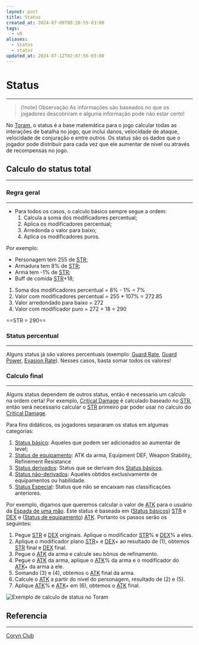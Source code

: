 ```yaml
---
layout: post
title: Status
created_at: 2024-07-09T00:20:55-03:00
tags:
  - v0
aliases:
  - Status
  - status
updated_at: 2024-07-12T02:07:56-03:00
---
```

# Status
---

> [!note] Observação
> As informações são baseados no que os jogadores descobriram e alguma informação pode não estar certo!

No [Toram](_draft/2024/07/2024-07-06-Toram.md), o status é a base matemática para o jogo calcular todas as interações de batalha no jogo, que inclui danos, velocidade de ataque, velocidade de conjuração e entre outros. Os status são os dados que o jogador pode distribuir para cada vez que ele aumentar de nível ou através de recompensas no jogo.
## Calculo do status total
---

### Regra geral
---
 - Para todos os casos, o calculo básico sempre segue a ordem: 
	1. Calcula a soma dos modificadores percentual;
	2. Aplica os modificadores percentual;
	3. Arredonda o valor para baixo;
	4. Aplica os modificadores puros.

Por exemplo:
 - Personagem tem 255 de [STR](api/2024/07/2024-07-09-Toram_STR.md);
 - Armadura tem 8% de [STR](api/2024/07/2024-07-09-Toram_STR.md);
 - Arma tem -1% de [STR](api/2024/07/2024-07-09-Toram_STR.md);
 - Buff de comida [STR](api/2024/07/2024-07-09-Toram_STR.md)+18;

1. Soma dos modificadores percentual = 8% - 1% = 7%
2. Valor com modificadores percentual = 255 * 107% = 272.85
3. Valor arredondado para baixo = 272
4. Valor com modificador puro = 272 + 18 = 290

==STR = 290==

### Status percentual
---
Alguns status já são valores percentuais (exemplo: [Guard Rate](_insight/2024/07/2024-07-09-Toram_Guard_Rate.md), [Guard Power](_insight/2024/07/2024-07-09-Toram_Guard_Power.md), [Evasion Rate](_insight/2024/07/2024-07-09-Toram_Evasion_Rate.md)). Nesses casos, basta somar todos os valores!

### Calculo final
---
Alguns status dependem de outros status, então é necessario um calculo na ordem certa! Por exemplo, [Critical Damage](_insight/2024/07/2024-07-09-Toram_Critical_Damage.md) é calculado baseado no [STR](api/2024/07/2024-07-09-Toram_STR.md), então será necessario calcular o [STR](api/2024/07/2024-07-09-Toram_STR.md) primeiro par poder usar no calculo do [Critical Damage](_insight/2024/07/2024-07-09-Toram_Critical_Damage.md).  

Para fins didáticos, os jogadores separaram os status em algumas categorias:
1. [Status básico](api/2024/07/2024-07-09-Toram_Status_basico.md): Aqueles que podem ser adicionados ao aumentar de level;
2. [Status de equipamento](_insight/2024/07/2024-07-09-Toram_Status_de_equipamento.md): ATK da arma, Equipment DEF, Weapon Stability, Refinement Resistance
3. [Status derivados](_insight/2024/07/2024-07-09-Toram_Status_derivados.md): Status que se derivam dos [Status básicos](api/2024/07/2024-07-09-Toram_Status_basico.md).
4. [Status não-derivados](_insight/2024/07/2024-07-09-Toram_Status%20não-derivados.md): Aqueles obtidos exclusivamente de equipamentos ou habilidade.
5. [Status Especial](_insight/2024/07/2024-07-09-Toram_Status_Especial.md): Status que não se encaixam nas classificações anteriores.

Por exemplo, digamos que queremos calcular o valor de [ATK](_insight/2024/07/2024-07-09-Toram_ATK.md) para o usuário da [Espada de uma mão](_insight/2024/07/2024-07-12-Espada_de_uma_mão.md). Este status é baseada em ([Status básicos](api/2024/07/2024-07-09-Toram_Status_basico.md)) [STR](api/2024/07/2024-07-09-Toram_STR.md) e [DEX](_insight/2024/07/2024-07-09-Toram_DEX.md) e ([Status de equipamento](_insight/2024/07/2024-07-09-Toram_Status_de_equipamento.md)) [ATK](_insight/2024/07/2024-07-09-Toram_ATK.md). Portanto os passos serão os seguintes:
1. Pegue [STR](api/2024/07/2024-07-09-Toram_STR.md) e [DEX](_insight/2024/07/2024-07-09-Toram_DEX.md) originais. Aplique o modificador [STR](api/2024/07/2024-07-09-Toram_STR.md)% e [DEX](_insight/2024/07/2024-07-09-Toram_DEX.md)% a eles.
2. Aplique o modificador plano [STR](api/2024/07/2024-07-09-Toram_STR.md)+ e [DEX](_insight/2024/07/2024-07-09-Toram_DEX.md)+ ao resultado de (1), obtemos [STR](api/2024/07/2024-07-09-Toram_STR.md) final e [DEX](_insight/2024/07/2024-07-09-Toram_DEX.md) final.
3. Pegue o [ATK](_insight/2024/07/2024-07-09-Toram_ATK.md) da arma e calcule seu bônus de refinamento.
4. Pegue o [ATK](_insight/2024/07/2024-07-09-Toram_ATK.md) da arma, aplique o [ATK](_insight/2024/07/2024-07-09-Toram_ATK.md)% da arma e o modificador do [ATK](_insight/2024/07/2024-07-09-Toram_ATK.md)+ da arma a ele.
5. Somando (3) e (4), obtemos o [ATK](_insight/2024/07/2024-07-09-Toram_ATK.md) final da arma.
6. Calcule o [ATK](_insight/2024/07/2024-07-09-Toram_ATK.md) a partir do nível do personagem, resultado de (2) e (5).
7. Aplique [ATK](_insight/2024/07/2024-07-09-Toram_ATK.md)% e [ATK](_insight/2024/07/2024-07-09-Toram_ATK.md)+ em (6), obtemos o [ATK](_insight/2024/07/2024-07-09-Toram_ATK.md) final.

![Exemplo de calculo de status no Toram](assets/Excalidraw/Drawing%202024-07-09%2014.23.36.excalidraw)

## Referencia
---
[Coryn Club](https://coryn.club/guide.php?key=status)


